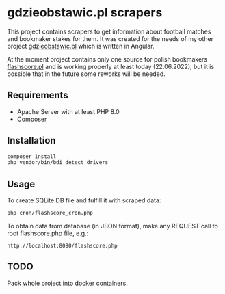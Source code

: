 # gdzieobstawic.pl scrapers
This project contains scrapers to get information about football 
matches and bookmaker stakes for them. It was created for the needs of my other project 
[gdzieobstawic.pl](https://github.com/gordon502/gdzieobstawic.pl) which is written in Angular.

At the moment project contains only one source for polish 
bookmakers [flashscore.pl](https://www.flashscore.pl) and is working properly at least today (22.06.2022),
but it is possible that in the future some reworks will be needed.

## Requirements
- Apache Server with at least PHP 8.0
- Composer

## Installation
```bash
composer install
php vendor/bin/bdi detect drivers
```

## Usage
To create SQLite DB file and fulfill it with scraped data:
```bash
php cron/flashscore_cron.php
```

To obtain data from database (in JSON format), make any REQUEST call to root flashscore.php file, e.g.:
```
http://localhost:8080/flashscore.php
```

## TODO
Pack whole project into docker containers.
